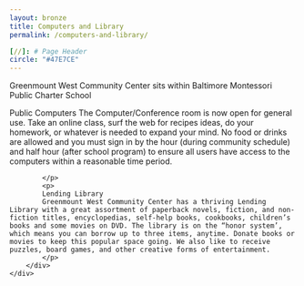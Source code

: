 ```yaml
---
layout: bronze
title: Computers and Library
permalink: /computers-and-library/

[//]: # Page Header
circle: "#47E7CE"
---
```


<div class="history_group color_overlay" style="background-image: url('/assets/img/gwcc_community_history.jpg');">
</div>

<div class="discover_grid">
    <div class="history_meta">
        <div class="history_title">
            Greenmount West Community Center sits within Baltimore Montessori Public Charter School
        </div>
        <div class="history_summary">
            <p>
            Public Computers
The Computer/Conference room is now open for general use. Take an online class, surf the web for recipes ideas, do your homework, or whatever is needed to expand your mind. No food or drinks are allowed and you must sign in by the hour (during community schedule) and half hour (after school program) to ensure all users have access to the computers within a reasonable time period.


            </p>
            <p>
            Lending Library
            Greenmount West Community Center has a thriving Lending Library with a great assortment of paperback novels, fiction, and non-fiction titles, encyclopedias, self-help books, cookbooks, children’s books and some movies on DVD. The library is on the “honor system’, which means you can borrow up to three items, anytime. Donate books or movies to keep this popular space going. We also like to receive puzzles, board games, and other creative forms of entertainment.
            </p>
        </div>
    </div>
</div>
